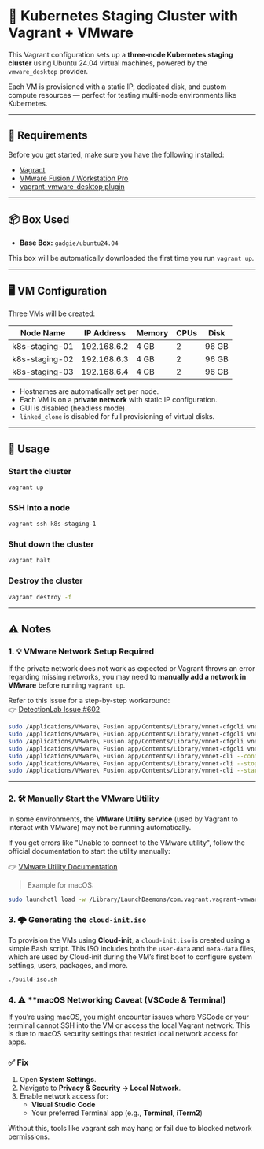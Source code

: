 # 🧪 Kubernetes Staging Cluster with Vagrant + VMware

This Vagrant configuration sets up a **three-node Kubernetes staging cluster** using Ubuntu 24.04 virtual machines, powered by the `vmware_desktop` provider.

Each VM is provisioned with a static IP, dedicated disk, and custom compute resources — perfect for testing multi-node environments like Kubernetes.

---

## 🔧 Requirements

Before you get started, make sure you have the following installed:

- [Vagrant](https://www.vagrantup.com/)
- [VMware Fusion / Workstation Pro](https://www.vmware.com/products/workstation-pro.html)
- [vagrant-vmware-desktop plugin](https://developer.hashicorp.com/vagrant/docs/providers/vmware/desktop)

---

## 📦 Box Used

- **Base Box:** `gadgie/ubuntu24.04`

This box will be automatically downloaded the first time you run `vagrant up`.

---

## 🖥️ VM Configuration

Three VMs will be created:

| Node Name         | IP Address     | Memory | CPUs | Disk  |
|-------------------|----------------|--------|------|-------|
| k8s-staging-01    | 192.168.6.2    | 4 GB   | 2    | 96 GB |
| k8s-staging-02    | 192.168.6.3    | 4 GB   | 2    | 96 GB |
| k8s-staging-03    | 192.168.6.4    | 4 GB   | 2    | 96 GB |

- Hostnames are automatically set per node.
- Each VM is on a **private network** with static IP configuration.
- GUI is disabled (headless mode).
- `linked_clone` is disabled for full provisioning of virtual disks.

---

## 🚀 Usage

### Start the cluster

```bash
vagrant up
```

### SSH into a node

```bash
vagrant ssh k8s-staging-1
```

### Shut down the cluster

```bash
vagrant halt
```

### Destroy the cluster

```bash
vagrant destroy -f
```

---

## ⚠️ Notes

### 1. 💡 **VMware Network Setup Required**

If the private network does not work as expected or Vagrant throws an error regarding missing networks, you may need to **manually add a network in VMware** before running `vagrant up`.

Refer to this issue for a step-by-step workaround:  
👉 [DetectionLab Issue #602](https://github.com/clong/DetectionLab/issues/602)

```bash
sudo /Applications/VMware\ Fusion.app/Contents/Library/vmnet-cfgcli vnetcfgadd VNET_2_DHCP no
sudo /Applications/VMware\ Fusion.app/Contents/Library/vmnet-cfgcli vnetcfgadd VNET_2_HOSTONLY_SUBNET 192.168.6.0
sudo /Applications/VMware\ Fusion.app/Contents/Library/vmnet-cfgcli vnetcfgadd VNET_2_HOSTONLY_NETMASK 255.255.255.224
sudo /Applications/VMware\ Fusion.app/Contents/Library/vmnet-cfgcli vnetcfgadd VNET_2_VIRTUAL_ADAPTER yes
sudo /Applications/VMware\ Fusion.app/Contents/Library/vmnet-cli --configure
sudo /Applications/VMware\ Fusion.app/Contents/Library/vmnet-cli --stop
sudo /Applications/VMware\ Fusion.app/Contents/Library/vmnet-cli --start
```

---

### 2. 🛠️ **Manually Start the VMware Utility**

In some environments, the **VMware Utility service** (used by Vagrant to interact with VMware) may not be running automatically.

If you get errors like "Unable to connect to the VMware utility", follow the official documentation to start the utility manually:

👉 [VMware Utility Documentation](https://developer.hashicorp.com/vagrant/docs/providers/vmware/vagrant-vmware-utility)

> Example for macOS:

```bash
sudo launchctl load -w /Library/LaunchDaemons/com.vagrant.vagrant-vmware-utility.plist
```

### 3. 🌩️ **Generating the `cloud-init.iso`**

To provision the VMs using **Cloud-init**, a `cloud-init.iso` is created using a simple Bash script. This ISO includes both the `user-data` and `meta-data` files, which are used by Cloud-init during the VM’s first boot to configure system settings, users, packages, and more.

```bash
./build-iso.sh
```

### 4. ⚠️ **macOS Networking Caveat (VSCode & Terminal)

If you’re using macOS, you might encounter issues where VSCode or your terminal cannot SSH into the VM or access the local Vagrant network. This is due to macOS security settings that restrict local network access for apps.

### ✅ Fix

1. Open **System Settings**.
2. Navigate to **Privacy & Security → Local Network**.
3. Enable network access for:
    - **Visual Studio Code**
    - Your preferred Terminal app (e.g., **Terminal**, **iTerm2**)

Without this, tools like vagrant ssh may hang or fail due to blocked network permissions.
